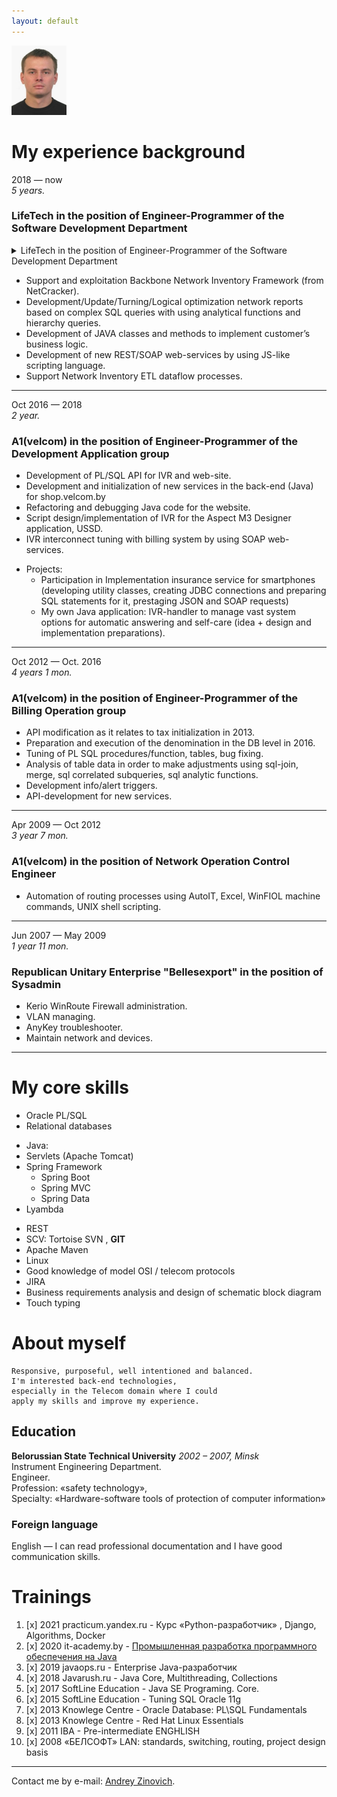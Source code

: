 ```yaml
---
layout: default
---
```

<img alt="Thumbnail of Hacker" height="111" src="smal_potrait.png" width="88"/>




# My experience background

2018 — now <br>
_5 years._

### LifeTech in the position of Engineer-Programmer of the Software Development Department

<details>
    <summary>
LifeTech in the position of Engineer-Programmer of the Software Development Department
</summary>

    * Support and exploitation Backbone Network Inventory Framework (from NetCracker).
    <p>Development/Update/Turning/Logical optimization network reports based on complex SQL queries with using analytical functions and hierarchy queries.</p>
    <p>Development of JAVA classes and methods to implement customer’s business logic.</p>
    <p>Development of new REST/SOAP web-services by using JS-like scripting language.</p>
    <p>Support Network Inventory ETL dataflow processes.</p>

</details>

* Support and exploitation Backbone Network Inventory Framework (from NetCracker).
* Development/Update/Turning/Logical optimization network reports based on complex SQL queries with using analytical
  functions and hierarchy queries.
* Development of JAVA classes and methods to implement customer’s business logic.
* Development of new REST/SOAP web-services by using JS-like scripting language.
* Support Network Inventory ETL dataflow processes.

***

Oct 2016 — 2018 <br>
_2 year._

### A1(velcom) in the position of Engineer-Programmer of the Development Application group

* Development of PL/SQL API for IVR and web-site.
* Development and initialization of new services in the back-end (Java) for shop.velcom.by
* Refactoring and debugging Java code for the website.
* Script design/implementation of IVR for the Aspect M3 Designer application, USSD.
* IVR interconnect tuning with billing system by using SOAP web-services.

- Projects:
    - Participation in Implementation insurance service for smartphones (developing utility classes, creating JDBC
      connections and preparing SQL statements for it, prestaging JSON and SOAP requests)
    - My own Java application: IVR-handler to manage vast system options for automatic answering and self-care (idea +
      design and implementation preparations).

***

Oct 2012 — Oct. 2016 <br>
_4 years 1 mon._

### A1(velcom) in the position of Engineer-Programmer of the Billing Operation group

* API modification as it relates to tax initialization in 2013.
* Preparation and execution of the denomination in the DB level in 2016.
* Tuning of PL SQL procedures/function, tables, bug fixing.
* Analysis of table data in order to make adjustments using sql-join, merge, sql correlated subqueries, sql analytic
  functions.
* Development info/alert triggers.
* API-development for new services.

***

Apr 2009 — Oct 2012 <br>
_3 year 7 mon._

### A1(velcom) in the position of Network Operation Control Engineer

* Automation of routing processes using AutoIT, Excel, WinFIOL machine commands, UNIX shell scripting.

***

Jun 2007 — May 2009 <br>
_1 year 11 mon._

### Republican Unitary Enterprise "Bellesexport" in the position of Sysadmin

* Kerio WinRoute Firewall administration.
* VLAN managing.
* AnyKey troubleshooter.
* Maintain network and devices.

*** 

# My core skills

* Oracle PL/SQL
* Relational databases

- Java:
- Servlets (Apache Tomcat)
- Spring Framework
    - Spring Boot
    - Spring MVC
    - Spring Data
- Lyambda

* REST
* SCV: Tortoise SVN , **GIT**
* Apache Maven
* Linux
* Good knowledge of model OSI / telecom protocols
* JIRA
* Business requirements analysis and design of schematic block diagram
* Touch typing

# About myself

```
Responsive, purposeful, well intentioned and balanced.
I'm interested back-end technologies,
especially in the Telecom domain where I could 
apply my skills and improve my experience.
```

## Education

**Belorussian State Technical University** _2002 – 2007, Minsk_ <br>
Instrument Engineering Department. <br>
Engineer. <br>
Profession: «safety technology», <br>
Specialty: «Hardware-software tools of protection of computer information»

### Foreign language

English — I can read professional documentation and I have good communication skills.

# Trainings

1. [x] 2021 practicum.yandex.ru - Курс «Python-разработчик» , Django, Algorithms, Docker
2. [x] 2020
   it-academy.by - [Промышленная разработка программного обеспечения на Java](https://www.it-academy.by/course/java-developer/)
3. [x] 2019 javaops.ru - Enterprise Java-разработчик
4. [x] 2018 Javarush.ru - Java Core, Multithreading, Collections
5. [x] 2017 SoftLine Education - Java SE Programing. Core.
6. [x] 2015 SoftLine Education - Tuning SQL Oracle 11g
7. [x] 2013 Knowlege Centre - Oracle Database: PL\SQL Fundamentals
8. [x] 2013 Knowlege Centre - Red Hat Linux Essentials
9. [x] 2011 IBA - Pre-intermediate ENGHLISH
10. [x] 2008 «БЕЛСОФТ» LAN: standards, switching, routing, project design basis

***
Contact me by e-mail: <a href="mailto:fast.optimus@gmail.com">Andrey Zinovich</a>.<br>


